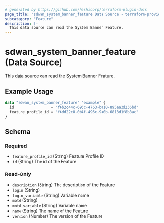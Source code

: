 ```yaml
---
# generated by https://github.com/hashicorp/terraform-plugin-docs
page_title: "sdwan_system_banner_feature Data Source - terraform-provider-sdwan"
subcategory: "Feature"
description: |-
  This data source can read the System Banner Feature.
---
```


# sdwan_system_banner_feature (Data Source)

This data source can read the System Banner Feature.

## Example Usage

```terraform
data "sdwan_system_banner_feature" "example" {
  id                 = "f6b2c44c-693c-4763-b010-895aa3d236bd"
  feature_profile_id = "f6dd22c8-0b4f-496c-9a0b-6813d1f8b8ac"
}
```

<!-- schema generated by tfplugindocs -->
## Schema

### Required

- `feature_profile_id` (String) Feature Profile ID
- `id` (String) The id of the Feature

### Read-Only

- `description` (String) The description of the Feature
- `login` (String)
- `login_variable` (String) Variable name
- `motd` (String)
- `motd_variable` (String) Variable name
- `name` (String) The name of the Feature
- `version` (Number) The version of the Feature
